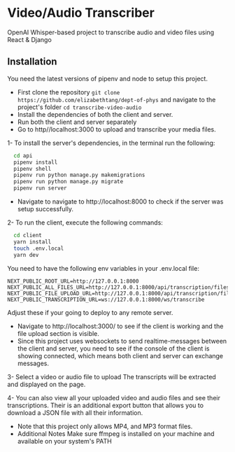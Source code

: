 
# Video/Audio Transcriber

OpenAI Whisper-based project to transcribe audio and video files using React & Django

## Installation

You need the latest versions of pipenv and node to setup this project.

- First clone the repository `git clone https://github.com/elizabethtang/dept-of-phys` and navigate to the project's folder
`cd transcribe-video-audio`
- Install the dependencies of both the client and server.
- Run both the client and server separately
- Go to http//localhost:3000 to upload and transcribe your media files.


1- To install the server's dependencies, in the terminal run the following:

```bash
  cd api
  pipenv install
  pipenv shell 
  pipenv run python manage.py makemigrations
  pipenv run python manage.py migrate
  pipenv run server
```
- Navigate to navigate to http://localhost:8000 to check if the server was setup successfully.

2- To run the client, execute the following commands:

```bash
  cd client
  yarn install
  touch .env.local
  yarn dev
```

You need to have the following env variables in your .env.local file:
```
NEXT_PUBLIC_ROOT_URL=http://127.0.0.1:8000
NEXT_PUBLIC_ALL_FILES_URL=http://127.0.0.1:8000/api/transcription/files/
NEXT_PUBLIC_FILE_UPLOAD_URL=http://127.0.0.1:8000/api/transcription/files/
NEXT_PUBLIC_TRANSCRIPTION_URL=ws://127.0.0.1:8000/ws/transcribe
```

Adjust these if your going to deploy to any remote server.

- Navigate to http://localhost:3000/ to see if the client is working and the file upload section is visible.
- Since this project uses websockets to send realtime-messages between the client and server, you need to see if the console of the client is showing connected, which means both client and server can exchange messages.


3- Select a video or audio file to upload The transcripts will be extracted and displayed on the page.

4- You can also view all your uploaded video and audio files and see their transcriptions. Their is an additional export button that allows you to download a JSON file with all their information.

- Note that this project only allows MP4, and MP3 format files. 
- Additional Notes Make sure ffmpeg is installed on your machine and available on your system's PATH
